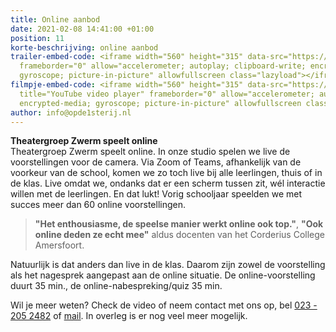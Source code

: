 ```yaml
---
title: Online aanbod
date: 2021-02-08 14:41:00 +01:00
position: 11
korte-beschrijving: online aanbod
trailer-embed-code: <iframe width="560" height="315" data-src="https://www.youtube-nocookie.com/embed/vwLyG9S7488"
  frameborder="0" allow="accelerometer; autoplay; clipboard-write; encrypted-media;
  gyroscope; picture-in-picture" allowfullscreen class="lazyload"></iframe>
filmpje-embed-code: <iframe width="560" height="315" data-src="https://www.youtube-nocookie.com/embed/s1S8I6nWelk"
  title="YouTube video player" frameborder="0" allow="accelerometer; autoplay; clipboard-write;
  encrypted-media; gyroscope; picture-in-picture" allowfullscreen class="lazyload"></iframe>
author: info@opde1sterij.nl
---
```


**Theatergroep Zwerm speelt online**  
Theatergroep Zwerm speelt online. In onze studio spelen we live de voorstellingen voor de camera. Via Zoom of Teams, afhankelijk van de voorkeur van de school, komen we zo toch live bij alle leerlingen, thuis of in de klas. Live omdat we, ondanks dat er een scherm tussen zit, wél interactie willen met de leerlingen. En dat lukt! Vorig schooljaar speelden we met succes meer dan 60 online voorstellingen.

>**"Het enthousiasme, de speelse manier werkt online ook top."**, **"Ook online deden ze echt mee"** aldus docenten van het Corderius College Amersfoort. 

Natuurlijk is dat anders dan live in de klas. Daarom zijn zowel de voorstelling als het nagesprek aangepast aan de online situatie. De online-voorstelling duurt 35 min., de online-nabespreking/quiz 35 min.

Wil je meer weten? Check de video of neem contact met ons op, bel <a href="tel:+31232052482" title="Bel Op de eerste rij">023 - 205 2482</a> of [mail](mailto:boekingen@opde1sterij.nl). In overleg is er nog veel meer mogelijk.

